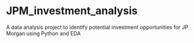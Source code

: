 # JPM_investment_analysis
A data analysis project to identify potential investment opportunities for JP Morgan using Python and EDA
